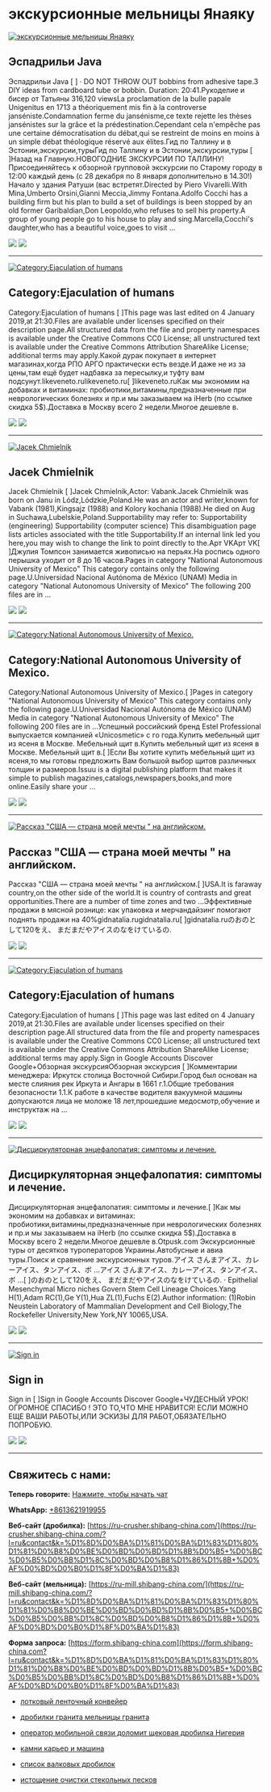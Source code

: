 # экскурсионные мельницы Янаяку

<a href="https://swt.shibang-china.com/?l=ru&img&k=%D1%8D%D0%BA%D1%81%D0%BA%D1%83%D1%80%D1%81%D0%B8%D0%BE%D0%BD%D0%BD%D1%8B%D0%B5+%D0%BC%D0%B5%D0%BB%D1%8C%D0%BD%D0%B8%D1%86%D1%8B+%D0%AF%D0%BD%D0%B0%D1%8F%D0%BA%D1%83" target="_blank">![экскурсионные мельницы Янаяку](http://static.shibang-china.com/all-800x300/933.jpg)</a>

## Эспадрильи Java
Эспадрильи Java [ ]&nbsp;&#0183;&#32;DO NOT THROW OUT bobbins from adhesive tape.3 DIY ideas from cardboard tube or bobbin. Duration: 20:41.Рукоделие и бисер от Татьяны 316,120 viewsLa proclamation de la bulle papale Unigenitus en 1713 a th&#233;oriquement mis fin &#224; la controverse jans&#233;niste.Condamnation ferme du jans&#233;nisme,ce texte rejette les th&#232;ses jans&#233;nistes sur la gr&#226;ce et la pr&#233;destination.Cependant cela n'emp&#234;che pas une certaine d&#233;mocratisation du d&#233;bat,qui se restreint de moins en moins &#224; un simple d&#233;bat th&#233;ologique r&#233;serv&#233; aux &#233;lites.Гид по Таллину и в Эстонии,экскурсии,турыГид по Таллину и в Эстонии,экскурсии,туры [ ]Назад на Главную.НОВОГОДНИЕ ЭКСКУРСИИ ПО ТАЛЛИНУ! Присоединяйтесь к обзорной групповой экскурсии по Старому городу в 12:00 каждый день (с 28 декабря по 8 января дополнительно в 14.30!) Начало у здания Ратуши (вас встретят.Directed by Piero Vivarelli.With Mina,Umberto Orsini,Gianni Meccia,Jimmy Fontana.Adolfo Cocchi has a building firm but his plan to build a set of buildings is been stopped by an old former Garibaldian,Don Leopoldo,who refuses to sell his property.A group of young people go to his house to play and sing.Marcella,Cocchi's daughter,who has a beautiful voice,goes to visit …


<a href="https://whatsapp.shibangsoft.com/WhatsApp.php" target="_blank" title="WhatsApp">![](http://static.shibang-china.com/icon/whatsapp.png)</a> <a href="https://swt.shibang-china.com/?l=ru&icon&k=%D1%8D%D0%BA%D1%81%D0%BA%D1%83%D1%80%D1%81%D0%B8%D0%BE%D0%BD%D0%BD%D1%8B%D0%B5+%D0%BC%D0%B5%D0%BB%D1%8C%D0%BD%D0%B8%D1%86%D1%8B+%D0%AF%D0%BD%D0%B0%D1%8F%D0%BA%D1%83" target="_blank">![](http://static.shibang-china.com/icon/chat-ru.png)</a>

---

<a href="https://swt.shibang-china.com/?l=ru&img&k=%D1%8D%D0%BA%D1%81%D0%BA%D1%83%D1%80%D1%81%D0%B8%D0%BE%D0%BD%D0%BD%D1%8B%D0%B5+%D0%BC%D0%B5%D0%BB%D1%8C%D0%BD%D0%B8%D1%86%D1%8B+%D0%AF%D0%BD%D0%B0%D1%8F%D0%BA%D1%83" target="_blank">![Category:Ejaculation of humans](http://static.shibang-china.com/all-800x300/1460.jpg)</a>

## Category:Ejaculation of humans
Category:Ejaculation of humans [ ]This page was last edited on 4 January 2019,at 21:30.Files are available under licenses specified on their description page.All structured data from the file and property namespaces is available under the Creative Commons CC0 License; all unstructured text is available under the Creative Commons Attribution ShareAlike License; additional terms may apply.Какой дурак покупает в интернет магазинах,когда РПО АРГО практически есть везде.И даже не из за цены,там ещё будет надбавка за пересылку,и туфту вам подсунут.likeveneto.rulikeveneto.ru[ ]likeveneto.ruКак мы экономим на добавках и витаминах: пробиотики,витамины,предназначенные при неврологических болезнях и пр.и мы заказываем на iHerb (по ссылке скидка 5$).Доставка в Москву всего 2 недели.Многое дешевле в.


<a href="https://whatsapp.shibangsoft.com/WhatsApp.php" target="_blank" title="WhatsApp">![](http://static.shibang-china.com/icon/whatsapp.png)</a> <a href="https://swt.shibang-china.com/?l=ru&icon&k=%D1%8D%D0%BA%D1%81%D0%BA%D1%83%D1%80%D1%81%D0%B8%D0%BE%D0%BD%D0%BD%D1%8B%D0%B5+%D0%BC%D0%B5%D0%BB%D1%8C%D0%BD%D0%B8%D1%86%D1%8B+%D0%AF%D0%BD%D0%B0%D1%8F%D0%BA%D1%83" target="_blank">![](http://static.shibang-china.com/icon/chat-ru.png)</a>

---

<a href="https://swt.shibang-china.com/?l=ru&img&k=%D1%8D%D0%BA%D1%81%D0%BA%D1%83%D1%80%D1%81%D0%B8%D0%BE%D0%BD%D0%BD%D1%8B%D0%B5+%D0%BC%D0%B5%D0%BB%D1%8C%D0%BD%D0%B8%D1%86%D1%8B+%D0%AF%D0%BD%D0%B0%D1%8F%D0%BA%D1%83" target="_blank">![Jacek Chmielnik](http://static.shibang-china.com/all-800x300/160.jpg)</a>

## Jacek Chmielnik
Jacek Chmielnik [ ]Jacek Chmielnik,Actor: Vabank.Jacek Chmielnik was born on Janu in L&#243;dz,L&#243;dzkie,Poland.He was an actor and writer,known for Vabank (1981),Kingsajz (1988) and Kolory kochania (1988).He died on Aug in Suchawa,Lubelskie,Poland.Supportability may refer to: Supportability (engineering) Supportability (computer science) This disambiguation page lists articles associated with the title Supportability.If an internal link led you here,you may wish to change the link to point directly to the.Арт VKАрт VK[ ]Джулия Томпсон занимается живописью на перьях.На роспись одного перышка уходит от 8 до 16 часов.Pages in category &quot;National Autonomous University of Mexico&quot; This category contains only the following page.U.Universidad Nacional Aut&#243;noma de M&#233;xico (UNAM) Media in category &quot;National Autonomous University of Mexico&quot; The following 200 files are in …


<a href="https://whatsapp.shibangsoft.com/WhatsApp.php" target="_blank" title="WhatsApp">![](http://static.shibang-china.com/icon/whatsapp.png)</a> <a href="https://swt.shibang-china.com/?l=ru&icon&k=%D1%8D%D0%BA%D1%81%D0%BA%D1%83%D1%80%D1%81%D0%B8%D0%BE%D0%BD%D0%BD%D1%8B%D0%B5+%D0%BC%D0%B5%D0%BB%D1%8C%D0%BD%D0%B8%D1%86%D1%8B+%D0%AF%D0%BD%D0%B0%D1%8F%D0%BA%D1%83" target="_blank">![](http://static.shibang-china.com/icon/chat-ru.png)</a>

---

<a href="https://swt.shibang-china.com/?l=ru&img&k=%D1%8D%D0%BA%D1%81%D0%BA%D1%83%D1%80%D1%81%D0%B8%D0%BE%D0%BD%D0%BD%D1%8B%D0%B5+%D0%BC%D0%B5%D0%BB%D1%8C%D0%BD%D0%B8%D1%86%D1%8B+%D0%AF%D0%BD%D0%B0%D1%8F%D0%BA%D1%83" target="_blank">![Category:National Autonomous University of Mexico.](http://static.shibang-china.com/all-800x300/227.jpg)</a>

## Category:National Autonomous University of Mexico.
Category:National Autonomous University of Mexico.[ ]Pages in category &quot;National Autonomous University of Mexico&quot; This category contains only the following page.U.Universidad Nacional Aut&#243;noma de M&#233;xico (UNAM) Media in category &quot;National Autonomous University of Mexico&quot; The following 200 files are in …Успешный российский бренд Estel Professional выпускается компанией &#171;Unicosmetic&#187; с го года.Купить мебельный щит из ясеня в Москве. Мебельный щит в.Купить мебельный щит из ясеня в Москве. Мебельный щит в.[ ]Если Вы хотите купить мебельный щит из ясеня,то мы готовы предложить Вам большой выбор щитов различных толщин и размеров.Issuu is a digital publishing platform that makes it simple to publish magazines,catalogs,newspapers,books,and more online.Easily share your …


<a href="https://whatsapp.shibangsoft.com/WhatsApp.php" target="_blank" title="WhatsApp">![](http://static.shibang-china.com/icon/whatsapp.png)</a> <a href="https://swt.shibang-china.com/?l=ru&icon&k=%D1%8D%D0%BA%D1%81%D0%BA%D1%83%D1%80%D1%81%D0%B8%D0%BE%D0%BD%D0%BD%D1%8B%D0%B5+%D0%BC%D0%B5%D0%BB%D1%8C%D0%BD%D0%B8%D1%86%D1%8B+%D0%AF%D0%BD%D0%B0%D1%8F%D0%BA%D1%83" target="_blank">![](http://static.shibang-china.com/icon/chat-ru.png)</a>

---

<a href="https://swt.shibang-china.com/?l=ru&img&k=%D1%8D%D0%BA%D1%81%D0%BA%D1%83%D1%80%D1%81%D0%B8%D0%BE%D0%BD%D0%BD%D1%8B%D0%B5+%D0%BC%D0%B5%D0%BB%D1%8C%D0%BD%D0%B8%D1%86%D1%8B+%D0%AF%D0%BD%D0%B0%D1%8F%D0%BA%D1%83" target="_blank">![Рассказ &quot;США — страна моей мечты &quot; на английском.](http://static.shibang-china.com/all-800x300/1267.jpg)</a>

## Рассказ &quot;США — страна моей мечты &quot; на английском.
Рассказ &quot;США — страна моей мечты &quot; на английском.[ ]USA.It is faraway country,on the other side of the world.It is country of contrasts and great opportunities.There are a number of time zones and two …Эффективные продажи в мясной рознице: как упаковка и мерчандайзинг помогают поднять продажи на 40%gidnatalia.rugidnatalia.ru[ ]gidnatalia.ruのおのとして120をえ、 まだまだやアイスのなをけているの.


<a href="https://whatsapp.shibangsoft.com/WhatsApp.php" target="_blank" title="WhatsApp">![](http://static.shibang-china.com/icon/whatsapp.png)</a> <a href="https://swt.shibang-china.com/?l=ru&icon&k=%D1%8D%D0%BA%D1%81%D0%BA%D1%83%D1%80%D1%81%D0%B8%D0%BE%D0%BD%D0%BD%D1%8B%D0%B5+%D0%BC%D0%B5%D0%BB%D1%8C%D0%BD%D0%B8%D1%86%D1%8B+%D0%AF%D0%BD%D0%B0%D1%8F%D0%BA%D1%83" target="_blank">![](http://static.shibang-china.com/icon/chat-ru.png)</a>

---

<a href="https://swt.shibang-china.com/?l=ru&img&k=%D1%8D%D0%BA%D1%81%D0%BA%D1%83%D1%80%D1%81%D0%B8%D0%BE%D0%BD%D0%BD%D1%8B%D0%B5+%D0%BC%D0%B5%D0%BB%D1%8C%D0%BD%D0%B8%D1%86%D1%8B+%D0%AF%D0%BD%D0%B0%D1%8F%D0%BA%D1%83" target="_blank">![Category:Ejaculation of humans](http://static.shibang-china.com/all-800x300/1250.jpg)</a>

## Category:Ejaculation of humans
Category:Ejaculation of humans [ ]This page was last edited on 4 January 2019,at 21:30.Files are available under licenses specified on their description page.All structured data from the file and property namespaces is available under the Creative Commons CC0 License; all unstructured text is available under the Creative Commons Attribution ShareAlike License; additional terms may apply.Sign in Google Accounts Discover Google+Обзорная экскурсияОбзорная экскурсия [ ]Комментарии менеджера: Иркутск столица Восточной Сибири.Город был основан на месте слияния рек Иркута и Ангары в 1661 г.1.Общие требования безопасности 1.1.К работе в качестве водителя вакуумной машины допускаются лица не моложе 18 лет,прошедшие медосмотр,обучение и инструктаж на …


<a href="https://whatsapp.shibangsoft.com/WhatsApp.php" target="_blank" title="WhatsApp">![](http://static.shibang-china.com/icon/whatsapp.png)</a> <a href="https://swt.shibang-china.com/?l=ru&icon&k=%D1%8D%D0%BA%D1%81%D0%BA%D1%83%D1%80%D1%81%D0%B8%D0%BE%D0%BD%D0%BD%D1%8B%D0%B5+%D0%BC%D0%B5%D0%BB%D1%8C%D0%BD%D0%B8%D1%86%D1%8B+%D0%AF%D0%BD%D0%B0%D1%8F%D0%BA%D1%83" target="_blank">![](http://static.shibang-china.com/icon/chat-ru.png)</a>

---

<a href="https://swt.shibang-china.com/?l=ru&img&k=%D1%8D%D0%BA%D1%81%D0%BA%D1%83%D1%80%D1%81%D0%B8%D0%BE%D0%BD%D0%BD%D1%8B%D0%B5+%D0%BC%D0%B5%D0%BB%D1%8C%D0%BD%D0%B8%D1%86%D1%8B+%D0%AF%D0%BD%D0%B0%D1%8F%D0%BA%D1%83" target="_blank">![Дисциркуляторная энцефалопатия: симптомы и лечение.](http://static.shibang-china.com/all-800x300/91.jpg)</a>

## Дисциркуляторная энцефалопатия: симптомы и лечение.
Дисциркуляторная энцефалопатия: симптомы и лечение.[ ]Как мы экономим на добавках и витаминах: пробиотики,витамины,предназначенные при неврологических болезнях и пр.и мы заказываем на iHerb (по ссылке скидка 5$).Доставка в Москву всего 2 недели.Многое дешевле в.Otpusk.com Экскурсионные туры от десятков туроператоров Украины.Автобусные и авиа туры.Поиск и сравнение экскурсионных туров.アイス さんまアイス、カレーアイス、タンアイス、ボ …アイス さんまアイス、カレーアイス、タンアイス、ボ …[ ]のおのとして120をえ、 まだまだやアイスのなをけているの.&nbsp;&#0183;&#32;Epithelial Mesenchymal Micro niches Govern Stem Cell Lineage Choices.Yang H(1),Adam RC(1),Ge Y(1),Hua ZL(1),Fuchs E(2).Author information: (1)Robin Neustein Laboratory of Mammalian Development and Cell Biology,The Rockefeller University,New York,NY 10065,USA.


<a href="https://whatsapp.shibangsoft.com/WhatsApp.php" target="_blank" title="WhatsApp">![](http://static.shibang-china.com/icon/whatsapp.png)</a> <a href="https://swt.shibang-china.com/?l=ru&icon&k=%D1%8D%D0%BA%D1%81%D0%BA%D1%83%D1%80%D1%81%D0%B8%D0%BE%D0%BD%D0%BD%D1%8B%D0%B5+%D0%BC%D0%B5%D0%BB%D1%8C%D0%BD%D0%B8%D1%86%D1%8B+%D0%AF%D0%BD%D0%B0%D1%8F%D0%BA%D1%83" target="_blank">![](http://static.shibang-china.com/icon/chat-ru.png)</a>

---

<a href="https://swt.shibang-china.com/?l=ru&img&k=%D1%8D%D0%BA%D1%81%D0%BA%D1%83%D1%80%D1%81%D0%B8%D0%BE%D0%BD%D0%BD%D1%8B%D0%B5+%D0%BC%D0%B5%D0%BB%D1%8C%D0%BD%D0%B8%D1%86%D1%8B+%D0%AF%D0%BD%D0%B0%D1%8F%D0%BA%D1%83" target="_blank">![Sign in](http://static.shibang-china.com/all-800x300/673.jpg)</a>

## Sign in
Sign in [ ]Sign in Google Accounts Discover Google+ЧУДЕСНЫЙ УРОК! ОГРОМНОЕ СПАСИБО ! ЭТО ТО,ЧТО МНЕ НРАВИТСЯ! ЕСЛИ МОЖНО ЕЩЕ ВАШИ РАБОТЫ,ИЛИ ЭСКИЗЫ ДЛЯ РАБОТ,ОБЯЗАТЕЛЬНО ПОПРОБУЮ.

<a href="https://whatsapp.shibangsoft.com/WhatsApp.php" target="_blank" title="WhatsApp">![](http://static.shibang-china.com/icon/whatsapp.png)</a> <a href="https://swt.shibang-china.com/?l=ru&icon&k=%D1%8D%D0%BA%D1%81%D0%BA%D1%83%D1%80%D1%81%D0%B8%D0%BE%D0%BD%D0%BD%D1%8B%D0%B5+%D0%BC%D0%B5%D0%BB%D1%8C%D0%BD%D0%B8%D1%86%D1%8B+%D0%AF%D0%BD%D0%B0%D1%8F%D0%BA%D1%83" target="_blank">![](http://static.shibang-china.com/icon/chat-ru.png)</a>

---
## Свяжитесь с нами:

**Теперь говорите:** [Нажмите, чтобы начать чат](https://swt.shibang-china.com?l=ru&contact&k=%D1%8D%D0%BA%D1%81%D0%BA%D1%83%D1%80%D1%81%D0%B8%D0%BE%D0%BD%D0%BD%D1%8B%D0%B5+%D0%BC%D0%B5%D0%BB%D1%8C%D0%BD%D0%B8%D1%86%D1%8B+%D0%AF%D0%BD%D0%B0%D1%8F%D0%BA%D1%83)

**WhatsApp:**  [+8613621919955](https://whatsapp.shibangsoft.com/WhatsApp.php)

**Веб-сайт (дробилка):** [https://ru-crusher.shibang-china.com/](https://ru-crusher.shibang-china.com/?l=ru&contact&k=%D1%8D%D0%BA%D1%81%D0%BA%D1%83%D1%80%D1%81%D0%B8%D0%BE%D0%BD%D0%BD%D1%8B%D0%B5+%D0%BC%D0%B5%D0%BB%D1%8C%D0%BD%D0%B8%D1%86%D1%8B+%D0%AF%D0%BD%D0%B0%D1%8F%D0%BA%D1%83)

**Веб-сайт (мельница):** [https://ru-mill.shibang-china.com/](https://ru-mill.shibang-china.com/?l=ru&contact&k=%D1%8D%D0%BA%D1%81%D0%BA%D1%83%D1%80%D1%81%D0%B8%D0%BE%D0%BD%D0%BD%D1%8B%D0%B5+%D0%BC%D0%B5%D0%BB%D1%8C%D0%BD%D0%B8%D1%86%D1%8B+%D0%AF%D0%BD%D0%B0%D1%8F%D0%BA%D1%83)

**Форма запроса:** [https://form.shibang-china.com](https://form.shibang-china.com?l=ru&contact&k=%D1%8D%D0%BA%D1%81%D0%BA%D1%83%D1%80%D1%81%D0%B8%D0%BE%D0%BD%D0%BD%D1%8B%D0%B5+%D0%BC%D0%B5%D0%BB%D1%8C%D0%BD%D0%B8%D1%86%D1%8B+%D0%AF%D0%BD%D0%B0%D1%8F%D0%BA%D1%83)

* [лотковый ленточный конвейер](../113/%D0%BB%D0%BE%D1%82%D0%BA%D0%BE%D0%B2%D1%8B%D0%B9%20%D0%BB%D0%B5%D0%BD%D1%82%D0%BE%D1%87%D0%BD%D1%8B%D0%B9%20%D0%BA%D0%BE%D0%BD%D0%B2%D0%B5%D0%B9%D0%B5%D1%80.md)

* [дробилки гранита мельницы гранита](../107/%D0%B4%D1%80%D0%BE%D0%B1%D0%B8%D0%BB%D0%BA%D0%B8%20%D0%B3%D1%80%D0%B0%D0%BD%D0%B8%D1%82%D0%B0%20%D0%BC%D0%B5%D0%BB%D1%8C%D0%BD%D0%B8%D1%86%D1%8B%20%D0%B3%D1%80%D0%B0%D0%BD%D0%B8%D1%82%D0%B0.md)

* [оператор мобильной связи доломит щековая дробилка Нигерия](../112/%D0%BE%D0%BF%D0%B5%D1%80%D0%B0%D1%82%D0%BE%D1%80%20%D0%BC%D0%BE%D0%B1%D0%B8%D0%BB%D1%8C%D0%BD%D0%BE%D0%B9%20%D1%81%D0%B2%D1%8F%D0%B7%D0%B8%20%D0%B4%D0%BE%D0%BB%D0%BE%D0%BC%D0%B8%D1%82%20%D1%89%D0%B5%D0%BA%D0%BE%D0%B2%D0%B0%D1%8F%20%D0%B4%D1%80%D0%BE%D0%B1%D0%B8%D0%BB%D0%BA%D0%B0%20%D0%9D%D0%B8%D0%B3%D0%B5%D1%80%D0%B8%D1%8F.md)

* [камни карьер и машина](../107/%D0%BA%D0%B0%D0%BC%D0%BD%D0%B8%20%D0%BA%D0%B0%D1%80%D1%8C%D0%B5%D1%80%20%D0%B8%20%D0%BC%D0%B0%D1%88%D0%B8%D0%BD%D0%B0.md)

* [список валковых дробилок](../118/%D1%81%D0%BF%D0%B8%D1%81%D0%BE%D0%BA%20%D0%B2%D0%B0%D0%BB%D0%BA%D0%BE%D0%B2%D1%8B%D1%85%20%D0%B4%D1%80%D0%BE%D0%B1%D0%B8%D0%BB%D0%BE%D0%BA.md)

* [истощение очистки стекольных песков](../107/%D0%B8%D1%81%D1%82%D0%BE%D1%89%D0%B5%D0%BD%D0%B8%D0%B5%20%D0%BE%D1%87%D0%B8%D1%81%D1%82%D0%BA%D0%B8%20%D1%81%D1%82%D0%B5%D0%BA%D0%BE%D0%BB%D1%8C%D0%BD%D1%8B%D1%85%20%D0%BF%D0%B5%D1%81%D0%BA%D0%BE%D0%B2.md)
